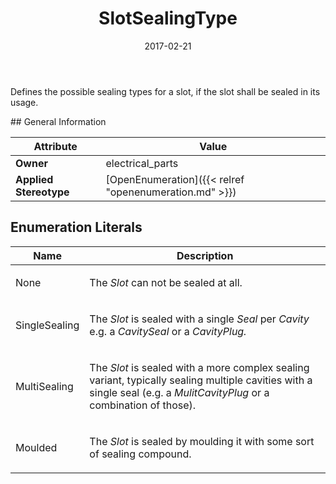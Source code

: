 ﻿---
title: SlotSealingType
toc: false
type: specs
date: "2017-02-21"
draft: false
specification: VEC
version: 1.1.3
documentType: "Recommendation"
elementType: Class
classes:
  - SlotSealingType
menu_name: vec-1.1.3
---
<p> Defines the possible sealing types for a slot, if the slot shall be sealed in its usage.      </p>
## General Information

| Attribute               | Value |
|-------------------------|-------|
| **Owner**               | electrical_parts |
| **Applied Stereotype**  | [OpenEnumeration]({{< relref "openenumeration.md" >}})<br/>  |

## Enumeration Literals
| Name          | **Description** |
|---------------|-----------------|
| None | <p> The <i>Slot </i>can not be sealed at all.      </p> |
| SingleSealing | <p> The <i>Slot</i> is sealed with a single <i>Seal </i>per <i>Cavity</i> e.g. a <i>CavitySeal </i>or a <i>CavityPlug.</i>      </p> |
| MultiSealing | <p> The <i>Slot </i>is sealed with a more complex sealing variant, typically sealing multiple cavities with a single seal (e.g. a <i>MulitCavityPlug </i>or a combination of those).       </p> |
| Moulded | <p> The <i>Slot</i> is sealed by moulding it with some sort of sealing compound.      </p> |
